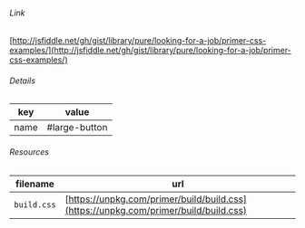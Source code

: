 <!--
https://pypi.org/project/jsfiddle-readme/
-->


###### Link
[http://jsfiddle.net/gh/gist/library/pure/looking-for-a-job/primer-css-examples/](http://jsfiddle.net/gh/gist/library/pure/looking-for-a-job/primer-css-examples/)

###### Details
key|value
-|-
name|#large-button

###### Resources
filename|url
-|-
`build.css`|[https://unpkg.com/primer/build/build.css](https://unpkg.com/primer/build/build.css)